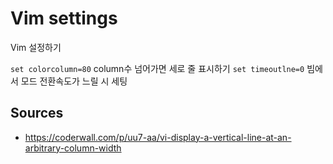 # Vim settings

Vim 설정하기

`set colorcolumn=80` column수 넘어가면 세로 줄 표시하기
`set timeoutlne=0` 빔에서 모드 전환속도가 느릴 시 세팅 

## Sources

* https://coderwall.com/p/uu7-aa/vi-display-a-vertical-line-at-an-arbitrary-column-width


